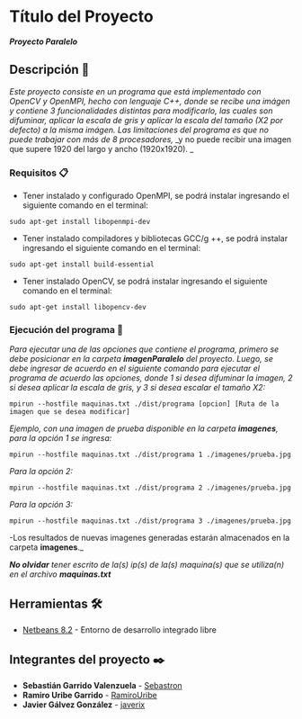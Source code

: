 # Título del Proyecto

**_Proyecto Paralelo_**

## Descripción 🚀

_Este proyecto consiste en un programa que está implementado con OpenCV y OpenMPI, hecho_
_con lenguaje C++, donde se recibe una imágen y contiene 3 funcionalidades_
_distintas para modificarlo, las cuales son difuminar, aplicar la escala de_ 
_gris y aplicar la escala del tamaño (X2 por defecto) a la misma imágen._
_Las limitaciones del programa es que no puede trabajar con más de 8 procesadores,_
_y no puede recibir una imagen que supere 1920 del largo y ancho (1920x1920). _

### Requisitos 📋

* Tener instalado y configurado OpenMPI, se podrá instalar ingresando el siguiente comando en el terminal:
```
sudo apt-get install libopenmpi-dev
```
* Tener instalado compiladores y bibliotecas GCC/g ++, se podrá instalar ingresando el siguiente comando en el terminal:
```
sudo apt-get install build-essential
```
* Tener instalado OpenCV, se podrá instalar ingresando el siguiente comando en el terminal:
```
sudo apt-get install libopencv-dev
```

### Ejecución del programa 🔧

_Para ejecutar una de las opciones que contiene el programa, primero se debe posicionar_
_en la carpeta **imagenParalelo** del proyecto. Luego, se debe ingresar de acuerdo en el_
_siguiente comando para ejecutar el programa de acuerdo las opciones, donde 1 si desea_ 
_difuminar la imagen, 2 si desea aplicar la escala de gris, y 3 si desea escalar el tamaño X2:_

```
mpirun --hostfile maquinas.txt ./dist/programa [opcion] [Ruta de la imagen que se desea modificar]
```
_Ejemplo, con una imagen de prueba disponible en la carpeta **imagenes**, para la opción 1 se ingresa:_

```
mpirun --hostfile maquinas.txt ./dist/programa 1 ./imagenes/prueba.jpg
```
_Para la opción 2:_

```
mpirun --hostfile maquinas.txt ./dist/programa 2 ./imagenes/prueba.jpg
```

_Para la opción 3:_

```
mpirun --hostfile maquinas.txt ./dist/programa 3 ./imagenes/prueba.jpg
```

-Los resultados de nuevas imagenes generadas estarán almacenados en la carpeta **imagenes**._

_**No olvidar** tener escrito de la(s) ip(s) de la(s) maquina(s) que se utiliza(n)_
_en el archivo **maquinas.txt**_

## Herramientas 🛠️

* [Netbeans 8.2](https://netbeans.org/downloads/8.2/rc/) - Entorno de desarrollo integrado libre

## Integrantes del proyecto ✒️

* **Sebastián Garrido Valenzuela** - [Sebastron](https://github.com/Sebastron)
* **Ramiro Uribe Garrido** - [RamiroUribe](https://github.com/RamiroUribe)
* **Javier Gálvez González** - [javerix](https://github.com/javerix)
